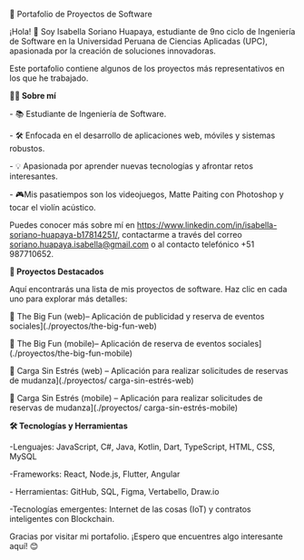 🌟 Portafolio de Proyectos de Software

¡Hola! 👋 Soy Isabella Soriano Huapaya, estudiante de 9no ciclo de Ingeniería de Software en la Universidad Peruana de Ciencias Aplicadas (UPC), apasionada por la creación de soluciones innovadoras.

Este portafolio contiene algunos de los proyectos más representativos en los que he trabajado.


**🧑‍💻 Sobre mí**

\- 📚 Estudiante de Ingeniería de Software.

\- 🛠️ Enfocada en el desarrollo de aplicaciones web, móviles y sistemas robustos.

\- 💡 Apasionada por aprender nuevas tecnologías y afrontar retos interesantes.

\- 🎮Mis pasatiempos son los videojuegos, Matte Paiting con Photoshop y tocar el violín acústico.

Puedes conocer más sobre mí en <https://www.linkedin.com/in/isabella-soriano-huapaya-b17814251/>,  contactarme a través del correo <soriano.huapaya.isabella@gmail.com> o al contacto telefónico +51 987710652.

**🚀 Proyectos Destacados**

Aquí encontrarás una lista de mis proyectos de software. Haz clic en cada uno para explorar más detalles:

📂 The Big Fun (web)– Aplicación de publicidad y reserva de eventos sociales](./proyectos/the-big-fun-web)

📂 The Big Fun (mobile)– Aplicación de reserva de eventos sociales](./proyectos/the-big-fun-mobile)

📂 Carga Sin Estrés (web) – Aplicación para realizar solicitudes de reservas de mudanza](./proyectos/ carga-sin-estrés-web)

📂 Carga Sin Estrés (mobile) – Aplicación para realizar solicitudes de reservas de mudanza](./proyectos/ carga-sin-estrés-mobile)

**🛠️ Tecnologías y Herramientas**

-Lenguajes: JavaScript, C#, Java, Kotlin, Dart, TypeScript, HTML, CSS, MySQL

-Frameworks: React, Node.js, Flutter, Angular

\- Herramientas: GitHub, SQL, Figma, Vertabello, Draw.io

-Tecnologías emergentes: Internet de las cosas (IoT) y contratos inteligentes con Blockchain.

Gracias por visitar mi portafolio. ¡Espero que encuentres algo interesante aquí! 😊



